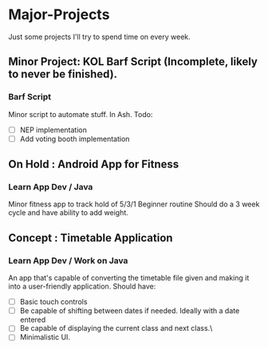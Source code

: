 # Major-Projects
Just some projects I'll try to spend time on every week.
## Minor Project: KOL Barf Script (Incomplete, likely to never be finished).
### Barf Script
Minor script to automate stuff. In Ash.
Todo:
- [ ] NEP implementation
- [ ] Add voting booth implementation

## On Hold : Android App for Fitness
### Learn App Dev / Java
Minor fitness app to track hold of 5/3/1 Beginner routine
Should do a 3 week cycle and have ability to add weight.

## Concept : Timetable Application
### Learn App Dev / Work on Java
An app that's capable of converting the timetable file given and making it into a user-friendly application.
Should have:
- [ ] Basic touch controls
- [ ] Be capable of shifting between dates if needed. Ideally with a date entered
- [ ] Be capable of displaying the current class and next class.\
- [ ] Minimalistic UI.
